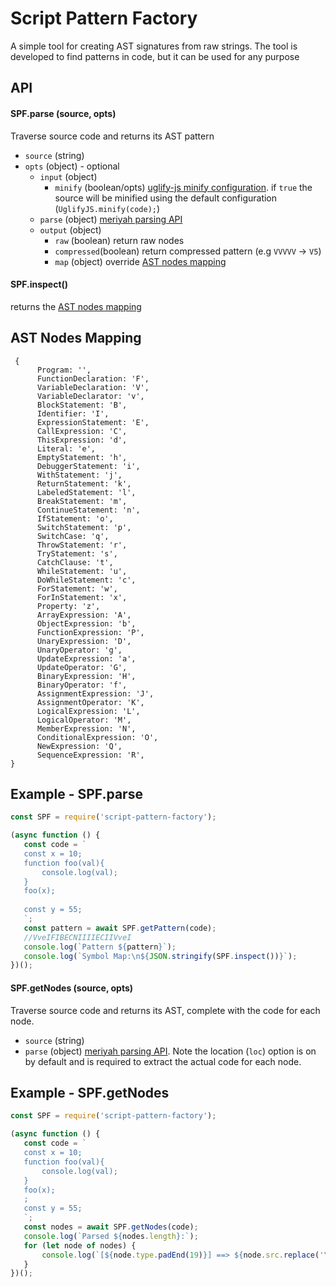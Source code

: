 
# Script Pattern Factory

A simple tool for creating AST signatures from raw strings.
The tool is developed to find patterns in code, but it can be used for any purpose 

## API

#### SPF.parse (source, opts)
Traverse source code and returns its AST pattern 
- `source` (string)
-  `opts` (object) - optional
	- `input` (object) 
		- `minify` (boolean/opts) [uglify-js  minify configuration](https://www.npmjs.com/package/uglify-js#api-reference). if `true` the source will be minified using the default configuration (`UglifyJS.minify(code);`) 
	- `parse` (object) [meriyah parsing API](https://github.com/meriyah/meriyah#api)
	- `output` (object)
		- `raw` (boolean) return raw nodes
		- `compressed`(boolean) return compressed pattern (e.g `VVVVV` -> `V5`)
		- `map` (object) override [AST nodes mapping](https://github.com/bgauryy/ScriptPatternFactory/blob/master/src/constants.js)

#### SPF.inspect()
returns the [AST nodes mapping](https://github.com/bgauryy/ScriptPatternFactory/blob/master/src/constants.js)

## AST Nodes Mapping
```
 {
	  Program: '',
	  FunctionDeclaration: 'F',
	  VariableDeclaration: 'V',
	  VariableDeclarator: 'v',
	  BlockStatement: 'B',
	  Identifier: 'I',
	  ExpressionStatement: 'E',
	  CallExpression: 'C',
	  ThisExpression: 'd',
	  Literal: 'e',
	  EmptyStatement: 'h',
	  DebuggerStatement: 'i',
	  WithStatement: 'j',
	  ReturnStatement: 'k',
	  LabeledStatement: 'l',
	  BreakStatement: 'm',
	  ContinueStatement: 'n',
	  IfStatement: 'o',
	  SwitchStatement: 'p',
	  SwitchCase: 'q',
	  ThrowStatement: 'r',
	  TryStatement: 's',
	  CatchClause: 't',
	  WhileStatement: 'u',
	  DoWhileStatement: 'c',
	  ForStatement: 'w',
	  ForInStatement: 'x',
	  Property: 'z',
	  ArrayExpression: 'A',
	  ObjectExpression: 'b',
	  FunctionExpression: 'P',
	  UnaryExpression: 'D',
	  UnaryOperator: 'g',
	  UpdateExpression: 'a',
	  UpdateOperator: 'G',
	  BinaryExpression: 'H',
	  BinaryOperator: 'f',
	  AssignmentExpression: 'J',
	  AssignmentOperator: 'K',
	  LogicalExpression: 'L',
	  LogicalOperator: 'M',
	  MemberExpression: 'N',
	  ConditionalExpression: 'O',
	  NewExpression: 'Q',
	  SequenceExpression: 'R',
}
``` 

## Example - SPF.parse

 ````javascript
const SPF = require('script-pattern-factory');

(async function () {
    const code = `
    const x = 10;
    function foo(val){
        console.log(val);
    }
    foo(x);
    
    const y = 55;
    `;
    const pattern = await SPF.getPattern(code);
    //VveIFIBECNIIIIECIIVveI
    console.log(`Pattern ${pattern}`);
    console.log(`Symbol Map:\n${JSON.stringify(SPF.inspect())}`);
})();
````
#### SPF.getNodes (source, opts)
Traverse source code and returns its AST, complete with the code for each node. 
- `source` (string)
- `parse` (object) [meriyah parsing API](https://github.com/meriyah/meriyah#api). Note the location (`loc`) option is on by default and is required to extract the actual code for each node.

## Example - SPF.getNodes
 ````javascript
const SPF = require('script-pattern-factory');

(async function () {
    const code = `
    const x = 10;
    function foo(val){
        console.log(val);
    }
    foo(x);
    ;
    const y = 55;
    `;
    const nodes = await SPF.getNodes(code);
    console.log(`Parsed ${nodes.length}:`);
    for (let node of nodes) {
        console.log(`[${node.type.padEnd(19)}] ==> ${node.src.replace('\n', '')}`);
    }
})();
````
